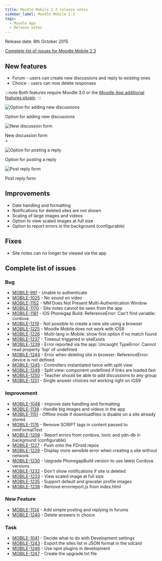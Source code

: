 ```yaml
---
title: Moodle Mobile 2.3 release notes
sidebar_label: Moodle Mobile 2.3
tags:
  - Moodle App
  - Release notes
---
```


Release date: 8th October 2015

[Complete list of issues for Moodle Mobile 2.3](https://tracker.moodle.org/jira/secure/ReleaseNote.jspa?projectId=10070&version=15052)

## New features

- Forum - users can create new discussions and reply to existing ones
- Choice - users can now delete responses

:::note
Both features require Moodle 3.0 or the [Moodle App additional features plugin](https://moodle.org/plugins/view/local_mobile).
:::

<div class="row">
<div class="col" style={{maxWidth: 300}}>

![Option for adding new discussions](./_files/MM32Forum01.png)
<figcaption>Option for adding new discussions</figcaption>
</div>
<div class="col" style={{maxWidth: 300}}>

![New discussion form](./_files/MM32Forum02.png)
<figcaption>New discussion form</figcaption>
</div>
</div><div class="row">

<div class="col" style={{maxWidth: 300}}>>

![Option for posting a reply](./_files/MM32Forum03.png)
<figcaption>Option for posting a reply</figcaption>
</div>
<div class="col" style={{maxWidth: 300}}>

![Post reply form](./_files/MM32Forum04.png)
<figcaption>Post reply form</figcaption>
</div>
</div>

## Improvements

- Date handling and formatting
- Notifications for deleted sites are not shown
- Scaling of large images and videos
- Option to view scaled images at full size
- Option to report errors in the background (configurable)

## Fixes

- Site notes can no longer be viewed via the app

## Complete list of issues

### Bug

- [MOBILE-991](https://tracker.moodle.org/browse/MOBILE-991) - Unable to authenticate
- [MOBILE-1025](https://tracker.moodle.org/browse/MOBILE-1025) - No sound on video
- [MOBILE-1152](https://tracker.moodle.org/browse/MOBILE-1152) - MM Does Not Present Multi-Authentication Window
- [MOBILE-1170](https://tracker.moodle.org/browse/MOBILE-1170) - Site notes cannot be seen from the app
- [MOBILE-1181](https://tracker.moodle.org/browse/MOBILE-1181) - iOS Phonegap Build: ReferenceError: Can't find variable: cordova
- [MOBILE-1219](https://tracker.moodle.org/browse/MOBILE-1219) - Not possible to create a new site using a browser
- [MOBILE-1225](https://tracker.moodle.org/browse/MOBILE-1225) - Moodle Mobile does not work with iOS9
- [MOBILE-1226](https://tracker.moodle.org/browse/MOBILE-1226) - Multi-lang in Mobile: show first option if no match found
- [MOBILE-1237](https://tracker.moodle.org/browse/MOBILE-1237) - Timeout triggered in siteExists
- [MOBILE-1239](https://tracker.moodle.org/browse/MOBILE-1239) - Error reported via the app: Uncaught TypeError: Cannot read property 'top' of undefined
- [MOBILE-1244](https://tracker.moodle.org/browse/MOBILE-1244) - Error when deleting site in browser: ReferenceError: device is not defined
- [MOBILE-1245](https://tracker.moodle.org/browse/MOBILE-1245) - Controllers instantiated twice with split view
- [MOBILE-1249](https://tracker.moodle.org/browse/MOBILE-1249) - Split view: component undefined if links are loaded fast
- [MOBILE-1250](https://tracker.moodle.org/browse/MOBILE-1250) - Teacher should be able to add discussions to any group
- [MOBILE-1251](https://tracker.moodle.org/browse/MOBILE-1251) - Single answer choices not working right on iOS9

### Improvement

<!-- cspell:disable -->

- [MOBILE-1048](https://tracker.moodle.org/browse/MOBILE-1048) - Improve date handling and formatting
- [MOBILE-1138](https://tracker.moodle.org/browse/MOBILE-1138) - Handle big images and videos in the app
- [MOBILE-1151](https://tracker.moodle.org/browse/MOBILE-1151) - Offline mode if downloadfiles is disable on a site already stored
- [MOBILE-1176](https://tracker.moodle.org/browse/MOBILE-1176) - Remove SCRIPT tags in content passed to mmFormatText
- [MOBILE-1208](https://tracker.moodle.org/browse/MOBILE-1208) - Report errors from cordova, Ionic and ydn-db in background (configurable)
- [MOBILE-1227](https://tracker.moodle.org/browse/MOBILE-1227) - Push onto the FDroid repos
- [MOBILE-1229](https://tracker.moodle.org/browse/MOBILE-1229) - Display more sensible error when creating a site without network
- [MOBILE-1230](https://tracker.moodle.org/browse/MOBILE-1230) - Upgrade PhonegapBuild version to use latest Cordova versions
- [MOBILE-1232](https://tracker.moodle.org/browse/MOBILE-1232) - Don't show notifications if site is deleted
- [MOBILE-1233](https://tracker.moodle.org/browse/MOBILE-1233) - View scaled image at full size
- [MOBILE-1235](https://tracker.moodle.org/browse/MOBILE-1235) - Support default and gravatar profile images
- [MOBILE-1238](https://tracker.moodle.org/browse/MOBILE-1238) - Remove errorreport.js from index.html

<!-- cspell:enable -->

### New Feature

- [MOBILE-1134](https://tracker.moodle.org/browse/MOBILE-1134) - Add simple posting and replying in forums
- [MOBILE-1240](https://tracker.moodle.org/browse/MOBILE-1240) - Delete answers in choice

### Task

<!-- cspell:disable -->

- [MOBILE-1041](https://tracker.moodle.org/browse/MOBILE-1041) - Decide what to do with Development settings
- [MOBILE-1243](https://tracker.moodle.org/browse/MOBILE-1243) - Export the sites list in JSON format in the sdcard
- [MOBILE-1246](https://tracker.moodle.org/browse/MOBILE-1246) - Use npm plugins in development
- [MOBILE-1247](https://tracker.moodle.org/browse/MOBILE-1247) - Create the upgrade.txt file

<!-- cspell:enable -->

